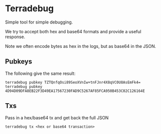 # Terradebug

Simple tool for simple debugging.

We try to accept both hex and base64 formats and provide a useful response.

Note we often encode bytes as hex in the logs, but as base64 in the JSON.

## Pubkeys

The following give the same result:

```
terradebug pubkey TZTQnfqOsi89SeoXVnIw+tnFJnr4X8qVC0U8AsEmFk4=
terradebug pubkey 4D94D09DFA8EB22F3D49EA17567230FAD9C5267AF85FCA950B453C02C126164E
```

## Txs

Pass in a hex/base64 tx and get back the full JSON

```
terradebug tx <hex or base64 transaction>
```
